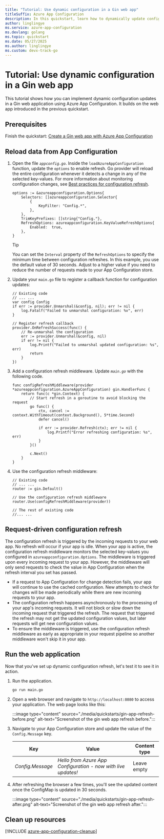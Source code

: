 ```yaml
---
title: "Tutorial: Use dynamic configuration in a Gin web app"
titleSuffix: Azure App Configuration
description: In this quickstart, learn how to dynamically update configuration data for Gin web applications
author: linglingye
ms.service: azure-app-configuration
ms.devlang: golang
ms.topic: quickstart
ms.date: 05/27/2025
ms.author: linglingye
ms.custom: devx-track-go
---
```


# Tutorial: Use dynamic configuration in a Gin web app

This tutorial shows how you can implement dynamic configuration updates in a Gin web application using Azure App Configuration. It builds on the web app introduced in the previous quickstart.

## Prerequisites

Finish the quickstart: [Create a Gin web app with Azure App Configuration](./quickstart-go-web-app.md)

## Reload data from App Configuration

1. Open the file *`appconfig.go`*. Inside the `loadAzureAppConfiguration` function, update the `options` to enable refresh. Go provider will reload the entire configuration whenever it detects a change in any of the selected key-values. For more information about monitoring configuration changes, see [Best practices for configuration refresh](./howto-best-practices.md#configuration-refresh).

    ```golang
    options := &azureappconfiguration.Options{
        Selectors: []azureappconfiguration.Selector{
            {
                KeyFilter: "Config.*",
            },
        },
        TrimKeyPrefixes: []string{"Config."},
        RefreshOptions: azureappconfiguration.KeyValueRefreshOptions{
            Enabled:  true,
        },
    }
    ```

    > [!TIP]
    > You can set the `Interval` property of the `RefreshOptions` to specify the minimum time between configuration refreshes. In this example, you use the default value of 30 seconds. Adjust to a higher value if you need to reduce the number of requests made to your App Configuration store.

2. Update your `main.go` file to register a callback function for configuration updates:

    ```golang
    // Existing code
    // ... ...
    var config Config
    if err := provider.Unmarshal(&config, nil); err != nil {
        log.Fatalf("Failed to unmarshal configuration: %v", err)
    }

    // Register refresh callback
    provider.OnRefreshSuccess(func() {
        // Re-unmarshal the configuration
        err := provider.Unmarshal(&config, nil)
        if err != nil {
            log.Printf("Failed to unmarshal updated configuration: %s", err)
            return
        }
    })
    ```

3. Add a configuration refresh middleware. Update *`main.go`* with the following code.

    ```golang
    func configRefreshMiddleware(provider *azureappconfiguration.AzureAppConfiguration) gin.HandlerFunc {
        return func(c *gin.Context) {
            // Start refresh in a goroutine to avoid blocking the request
            go func() {
                ctx, cancel := context.WithTimeout(context.Background(), 5*time.Second)
                defer cancel()

                if err := provider.Refresh(ctx); err != nil {
                    log.Printf("Error refreshing configuration: %s", err)
                }
            }()

            c.Next()
        }
    }
    ```

4. Use the configuration refresh middleware:

    ```golang
    // Existing code
    // ... ...
    router := gin.Default()

    // Use the configuration refresh middleware
    router.Use(configRefreshMiddleware(provider))

    // The rest of existing code
    //... ...
    ```

## Request-driven configuration refresh

The configuration refresh is triggered by the incoming requests to your web app. No refresh will occur if your app is idle. When your app is active, the configuration refresh middleware monitors the selected key-values you configured in `azureappconfiguration.Options`. The middleware is triggered upon every incoming request to your app. However, the middleware will only send requests to check the value in App Configuration when the refresh interval you set has passed.

- If a request to App Configuration for change detection fails, your app will continue to use the cached configuration. New attempts to check for changes will be made periodically while there are new incoming requests to your app.
- The configuration refresh happens asynchronously to the processing of your app's incoming requests. It will not block or slow down the incoming request that triggered the refresh. The request that triggered the refresh may not get the updated configuration values, but later requests will get new configuration values.
- To ensure the middleware is triggered, use the configuration refresh middleware as early as appropriate in your request pipeline so another middleware won't skip it in your app.

## Run the web application

Now that you've set up dynamic configuration refresh, let's test it to see it in action.

1. Run the application.

   ```bash
   go run main.go
   ```

2. Open a web browser and navigate to `http://localhost:8080` to access your application. The web page looks like this:

    :::image type="content" source="./media/quickstarts/gin-app-refresh-before.png" alt-text="Screenshot of the gin web app refresh before.":::

3. Navigate to your App Configuration store and update the value of the `Config.Message` key.

    | Key                    | Value                                  | Content type       |
    |------------------------|----------------------------------------|--------------------|
    | *Config.Message*       | *Hello from Azure App Configuration - now with live updates!*               | Leave empty        |

4. After refreshing the browser a few times, you'll see the updated content once the ConfigMap is updated in 30 seconds.

    :::image type="content" source="./media/quickstarts/gin-app-refresh-after.png" alt-text="Screenshot of the gin web app refresh after.":::


## Clean up resources

[!INCLUDE [azure-app-configuration-cleanup](../../includes/azure-app-configuration-cleanup.md)]
